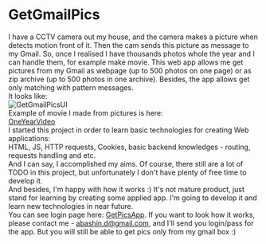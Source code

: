 # GetGmailPics
I have a CCTV camera out my house, and the camera makes a picture when detects motion front of it. Then the cam sends this picture as message to my Gmail. So, once I realised I have thousands photos whole the year and I can handle them, for example make movie.
This web app allows me get pictures from my Gmail as webpage (up to 500 photos on one page) or as zip archive (up to 500 photos in one archive). Besides, the app allows get only matching with pattern messages.  
It looks like:  
![GetGmailPicsUI](https://sun9-35.userapi.com/c858032/v858032030/198b7f/1bfaVz-FIR0.jpg)  
Example of movie I made from pictures is here:  
[OneYearVideo](https://youtu.be/er2Fu_N0hbw)  
I started this project in order to learn basic technologies for creating Web applications:  
HTML, JS, HTTP requests, Cookies, basic backend knowledges - routing, requests handling and etc.  
And I can say, I accomplished my aims. Of course, there still are a lot of TODO in this project, but unfortunately I don't have 
plenty of free time to develop it.  
And besides, I'm happy with how it works :) It's not mature product, just stand for learning by creating some applied app.
I'm going to develop it and learn new technologies in near future.  
You can see login page here: [GetPicsApp](https://abashin.tk). If you want to look how it works, please contact me - abashin.d@gmail.com, and I'll send you login/pass for the app. But you will still be able to get pics only from my gmail box :)

